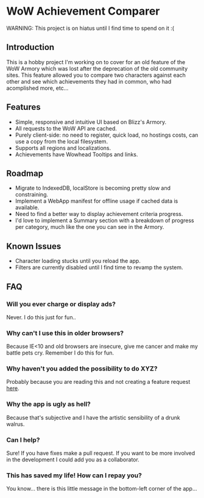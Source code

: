# WoW Achievement Comparer

WARNING: This project is on hiatus until I find time to spend on it :(

## Introduction

This is a hobby project I'm working on to cover for an old feature of the WoW Armory which was lost after the deprecation of the old community sites. This feature allowed you to compare two characters against each other and see which achievements they had in common, who had acomplished more, etc...

## Features

* Simple, responsive and intuitive UI based on Blizz's Armory.
* All requests to the WoW API are cached.
* Purely client-side: no need to register, quick load, no hostings costs, can use a copy from the local filesystem.
* Supports all regions and localizations.
* Achievements have Wowhead Tooltips and links.

## Roadmap

* Migrate to IndexedDB, localStore is becoming pretty slow and constraining.
* Implement a WebApp manifest for offline usage if cached data is available.
* Need to find a better way to display achievement criteria progress.
* I'd love to implement a Summary section with a breakdown of progress per category, much like the one you can see in the Armory.

## Known Issues

* Character loading stucks until you reload the app.
* Filters are currently disabled until I find time to revamp the system.

## FAQ

### Will you ever charge or display ads?
Never. I do this just for fun..

### Why can't I use this in older browsers?
Because IE<10 and old browsers are insecure, give me cancer and make my battle pets cry. Remember I do this for fun.

### Why haven't you added the possibility to do XYZ?
Probably because you are reading this and not creating a feature request <a href="https://github.com/nesukun/AchievementComparer/issues/new">here</a>.

### Why the app is ugly as hell?
Because that's subjective and I have the artistic sensibility of a drunk walrus.

### Can I help?
Sure! If you have fixes make a pull request. If you want to be more involved in the development I could add you as a collaborator.

### This has saved my life! How can I repay you?
You know... there is this little message in the bottom-left corner of the app...
